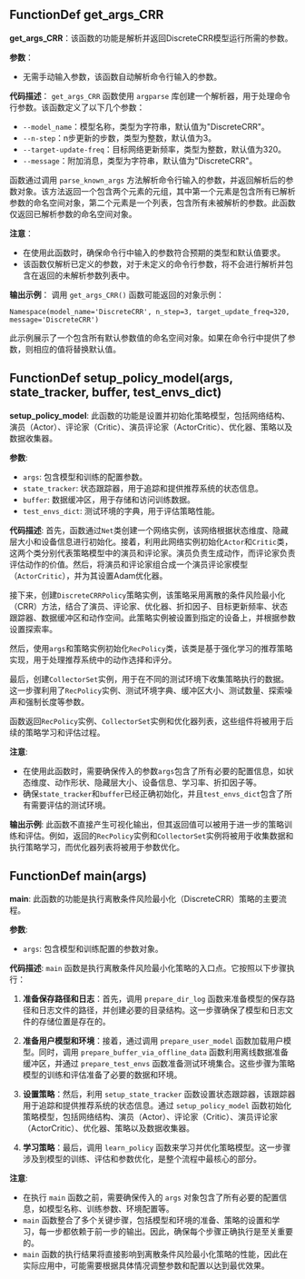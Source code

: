 ## FunctionDef get_args_CRR
**get_args_CRR**：该函数的功能是解析并返回DiscreteCRR模型运行所需的参数。

**参数**：
- 无需手动输入参数，该函数自动解析命令行输入的参数。

**代码描述**：
`get_args_CRR` 函数使用 `argparse` 库创建一个解析器，用于处理命令行参数。该函数定义了以下几个参数：
- `--model_name`：模型名称，类型为字符串，默认值为"DiscreteCRR"。
- `--n-step`：n步更新的步数，类型为整数，默认值为3。
- `--target-update-freq`：目标网络更新频率，类型为整数，默认值为320。
- `--message`：附加消息，类型为字符串，默认值为"DiscreteCRR"。

函数通过调用 `parse_known_args` 方法解析命令行输入的参数，并返回解析后的参数对象。该方法返回一个包含两个元素的元组，其中第一个元素是包含所有已解析参数的命名空间对象，第二个元素是一个列表，包含所有未被解析的参数。此函数仅返回已解析参数的命名空间对象。

**注意**：
- 在使用此函数时，确保命令行中输入的参数符合预期的类型和默认值要求。
- 该函数仅解析已定义的参数，对于未定义的命令行参数，将不会进行解析并包含在返回的未解析参数列表中。

**输出示例**：
调用 `get_args_CRR()` 函数可能返回的对象示例：
```
Namespace(model_name='DiscreteCRR', n_step=3, target_update_freq=320, message='DiscreteCRR')
```
此示例展示了一个包含所有默认参数值的命名空间对象。如果在命令行中提供了参数，则相应的值将替换默认值。
## FunctionDef setup_policy_model(args, state_tracker, buffer, test_envs_dict)
**setup_policy_model**: 此函数的功能是设置并初始化策略模型，包括网络结构、演员（Actor）、评论家（Critic）、演员评论家（ActorCritic）、优化器、策略以及数据收集器。

**参数**:
- `args`: 包含模型和训练的配置参数。
- `state_tracker`: 状态跟踪器，用于追踪和提供推荐系统的状态信息。
- `buffer`: 数据缓冲区，用于存储和访问训练数据。
- `test_envs_dict`: 测试环境的字典，用于评估策略性能。

**代码描述**:
首先，函数通过`Net`类创建一个网络实例，该网络根据状态维度、隐藏层大小和设备信息进行初始化。接着，利用此网络实例初始化`Actor`和`Critic`类，这两个类分别代表策略模型中的演员和评论家。演员负责生成动作，而评论家负责评估动作的价值。然后，将演员和评论家组合成一个演员评论家模型（`ActorCritic`），并为其设置Adam优化器。

接下来，创建`DiscreteCRRPolicy`策略实例，该策略采用离散的条件风险最小化（CRR）方法，结合了演员、评论家、优化器、折扣因子、目标更新频率、状态跟踪器、数据缓冲区和动作空间。此策略实例被设置到指定的设备上，并根据参数设置探索率。

然后，使用`args`和策略实例初始化`RecPolicy`类，该类是基于强化学习的推荐策略实现，用于处理推荐系统中的动作选择和评分。

最后，创建`CollectorSet`实例，用于在不同的测试环境下收集策略执行的数据。这一步骤利用了`RecPolicy`实例、测试环境字典、缓冲区大小、测试数量、探索噪声和强制长度等参数。

函数返回`RecPolicy`实例、`CollectorSet`实例和优化器列表，这些组件将被用于后续的策略学习和评估过程。

**注意**:
- 在使用此函数时，需要确保传入的参数`args`包含了所有必要的配置信息，如状态维度、动作形状、隐藏层大小、设备信息、学习率、折扣因子等。
- 确保`state_tracker`和`buffer`已经正确初始化，并且`test_envs_dict`包含了所有需要评估的测试环境。

**输出示例**:
此函数不直接产生可视化输出，但其返回值可以被用于进一步的策略训练和评估。例如，返回的`RecPolicy`实例和`CollectorSet`实例将被用于收集数据和执行策略学习，而优化器列表将被用于参数优化。
## FunctionDef main(args)
**main**: 此函数的功能是执行离散条件风险最小化（DiscreteCRR）策略的主要流程。

**参数**:
- `args`: 包含模型和训练配置的参数对象。

**代码描述**:
`main` 函数是执行离散条件风险最小化策略的入口点。它按照以下步骤执行：

1. **准备保存路径和日志**：首先，调用 `prepare_dir_log` 函数来准备模型的保存路径和日志文件的路径，并创建必要的目录结构。这一步骤确保了模型和日志文件的存储位置是存在的。

2. **准备用户模型和环境**：接着，通过调用 `prepare_user_model` 函数加载用户模型。同时，调用 `prepare_buffer_via_offline_data` 函数利用离线数据准备缓冲区，并通过 `prepare_test_envs` 函数准备测试环境集合。这些步骤为策略模型的训练和评估准备了必要的数据和环境。

3. **设置策略**：然后，利用 `setup_state_tracker` 函数设置状态跟踪器，该跟踪器用于追踪和提供推荐系统的状态信息。通过 `setup_policy_model` 函数初始化策略模型，包括网络结构、演员（Actor）、评论家（Critic）、演员评论家（ActorCritic）、优化器、策略以及数据收集器。

4. **学习策略**：最后，调用 `learn_policy` 函数来学习并优化策略模型。这一步骤涉及到模型的训练、评估和参数优化，是整个流程中最核心的部分。

**注意**:
- 在执行 `main` 函数之前，需要确保传入的 `args` 对象包含了所有必要的配置信息，如模型名称、训练参数、环境配置等。
- `main` 函数整合了多个关键步骤，包括模型和环境的准备、策略的设置和学习，每一步都依赖于前一步的输出。因此，确保每个步骤正确执行是至关重要的。
- `main` 函数的执行结果将直接影响到离散条件风险最小化策略的性能，因此在实际应用中，可能需要根据具体情况调整参数和配置以达到最优效果。
